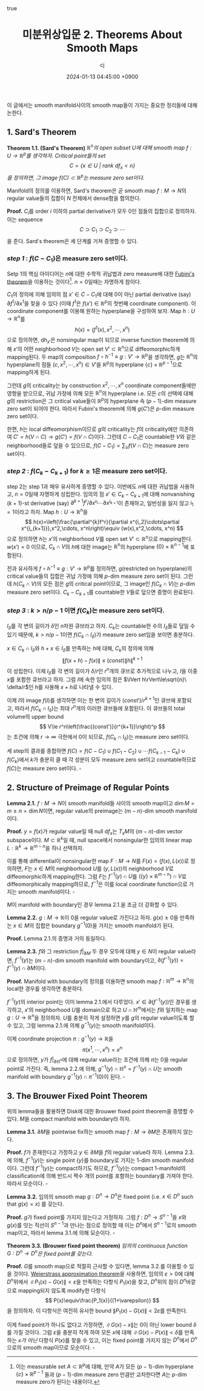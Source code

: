 ﻿---
title: 미분위상입문 2. Theorems About Smooth Maps
author: cj
date: 2024-01-13 04:45:00 +0900
categories: [mathematics]
tags: 
pin: true
math: true
mermaid: false
---
이 글에서는 smooth manifold사이의 smooth map들이 가지는 중요한 정리들에 대해 논한다.
## 1. Sard's Theorem

**Theorem 1.1. (Sard's Theorem)** *$\mathbb{R}^n$의 open subset $U$에 대해 smooth map $f:U\rightarrow \mathbb{R}^p$를 생각하자. Critical point들의 set
$$
C=\{x\in U\ |\ \mathrm{rank}\ \mathsf{d}f_x<n\}
$$
을 정의하면, 그 image $f(C)\subset\mathbb{R}^p$는 measure zero set이다.*

Manifold의 정의를 이용하면, Sard's theorem은 곧 smooth map $f:M\rightarrow N$의 regular value들의 집합이 $N$ 전체에서 dense함을 함의한다.

**Proof.** $C_i$를 order $i$ 이하의 partial derivative가 모두 0인 점들의 집합으로 정의하자. 이는 sequence
$$
C\supset C_1\supset C_2\supset \cdots
$$
을 준다. Sard's theorem은 세 단계를 거쳐 증명할 수 있다.

### *step 1* : $f(C-C_1)$은 measure zero set이다.

Setp 1의 핵심 아이디어는 $n$에 대한 수학적 귀납법과 zero measure에 대한 [Fubini's theorem](https://en.wikipedia.org/wiki/Fubini%27s_theorem)을 이용하는 것이다[^footnote]. $n=0$일때는 자명하게 참이다.
[^footnote]: 이는 measurable set $A\subset \mathbb{R}^p$에 대해, 만약 $A$가 모든 $(p-1)$-dim hyperplane $\{c\}\times\mathbb{R}^{p-1}$ 들과 $(p-1)$-dim measure zero 만큼만 교차한다면 $A$는 $p$-dim measure zero가 된다는 내용이다.

$C_1$의 정의에 의해 임의의 점 $x'\in C-C_1$에 대해 $0$이 아닌 partial derivative (say) $\partial f^1/\partial x^1$을 찾을 수 있다 (이때 $f^1$은 $f(x')\in\mathbb{R}^p$의 첫번째 coordinate component). 이 coordinate component를 이용해 원하는 hyperplane을 구성하여 보자. Map $h:U\rightarrow \mathbb{R}^n$를
$$
h(x)=(f^1(x),x^2,\cdots ,x^n)
$$으로 정의하면, $\mathsf{d}h_{x'}$은 nonsingular map이 되므로 inverse function theorem에 의해 $x'$의 어떤 neighborhood $V$는 open set $V'\subset \mathbb{R}^n$으로 diffeomorphic하게 mapping된다. 두 map의 composition $f\circ h^{-1}\equiv g:V'\rightarrow \mathbb{R}^p$을 생각하면, $g$는 $\mathbb{R}^n$의 hyperplane의 점들 $(c,x^2,\cdots,x^n)\in V'$을 $\mathbb{R}^p$의 hyperplane $\{c\}\times\mathbb{R}^{p-1}$으로 mapping하게 된다. 

그런데 $g$의 criticality는 by construction $x^2,\cdots, x^n$ coordinate component들에만 영향을 받으므로, 귀납 가정에 의해 모든 $\mathbb{R}^n$의 hyperplane i.e. 모든 $c$의 선택에 대해 $g$의 restriction은 그 critical value들이 $\mathbb{R}^p$의 hyperplane 속  $(p-1)$-dim measure zero set이 되어야 한다. 따라서 Fubini's theorem에 의해 $g(C')$은 $p$-dim measure zero set이다.

한편, $h$는 local diffeomorphism이므로 $g$의 criticality는 $f$의 criticality에만 의존하여 $C'=h(V\cap C)\rightarrow g(C')=f(V\cap C)$이다. 그런데 $C-C_1$은 countable한 $V$와 같은 neighborhood들로 덮을 수 있으므로, $f(C-C_1)=\sum_V f(V\cap C)$는 measure zero set이다.

### *step 2* : $f(C_k-C_{k+1})$ for $k\ge 1$은 measure zero set이다.

step 2는 step 1과 매우 유사하게 증명할 수 있다. 이번에도 $n$에 대한 귀납법을 사용하고, $n=0$일때 자명하게 성립한다. 임의의 점 $x'\in C_k-C_{k+1}$에 대해 nonvanishing $(k+1)$-st derivative (say) $\partial^{k+1}f^r/\partial x^{i_1}\cdots\partial x^{i_{k+1}}$이 존재하고, 일반성을 잃지 않고 $i_1=1$이라고 하자. Map $h:U\rightarrow\mathbb{R}^n$을
$$
h(x)=\left(\frac{\partial^{k}f^r}{\partial x^{i_2}\cdots\partial x^{i_{k+1}}},x^2,\cdots, x^n\right)\equiv (w(x),x^2,\cdots, x^n)
$$
으로 정의하면 $h$는 $x'$의 neighborhood $V$를 open set $V'\subset\mathbb{R}^n$으로 mapping한다. $w(x')=0$ 이므로, $C_k\cap V$의 $h$에 대한 image는 $\mathbb{R}^n$의 hyperplane $\{0\}\times\mathbb{R}^{n-1}$에 포함된다. 

전과 유사하게 $f\circ h^{-1}\equiv g:V'\rightarrow \mathbb{R}^p$를 정의하면, $g$(restricted on hyperplane)의 critical value들의 집합은 귀납 가정에 의해 $p$-dim measure zero set이 된다. 그런데 $h(C_k\cap V)$의 모든 점은 $g$의 critical point이므로, 그 image인 $f(C_k\cap V)$는 $p$-dim measure zero set이다. $C_k-C_{k+1}$를 countable한 $V$들로 덮으면 증명이 완료된다.

### *step 3* : $k>n/p-1$ 이면 $f(C_k)$는 measure zero set이다.

$I_\delta$를 각 변의 길이가 $\delta$인 $n$차원 큐브라고 하자. $C_k$는 countable한 수의 $I_\delta$들로 덮일 수 있기 때문에, $k>n/p-1$이면 $f(C_k\cap I_\delta)$가 measure zero set임을 보이면 충분하다. 

$x\in C_k\cap I_\delta$와 $h+x\in I_\delta$를 만족하는 $h$에 대해, $C_k$의 정의에 의해 
$$
\lVert f(x+h)-f(x)\rVert\ \le\ (const)\lVert h\rVert^{k+1}
$$이 성립한다. 이제 $I_\delta$를 각 변의 길이가 $\delta/r$인 $r^n$개의 큐브로 추가적으로 나누고, $I$을 이중 $x$를 포함한 큐브라고 하자. 그럼 $I$에 속한 임의의 점은 $\lVert h\rVert\le\sqrt{n}\ \delta/r$인 $h$를 사용해 $x+h$로 나타낼 수 있다.

이제 $I$의 image $f(I)$를 생각하면 이는 한 변의 길이가 $(const')/r^{k+1}$인 큐브에 포함되고, 따라서 $f(C_k\cap I_\delta)$는 최대 $r^n$개의 이러한 큐브들에 포함된다. 이 큐브들의 total volume의 upper bound
$$
V\le r^n\left(\frac{(const')}{r^{k+1}}\right)^p
$$
는 조건에 의해 $r\rightarrow \infty$ 극한에서 $0$이 되므로, $f(C_k\cap I_\delta)$는 measure zero set이다.

세 step의 결과를 종합하면 $f(C)=f(C-C_1)\cup f(C_1-C_2)\cup\cdots f(C_{k-1}-C_k)\cup f(C_k)$에서 $k$가 충분히 클 때 각 성분이 모두 measure zero set이고 countable하므로 $f(C)$는 measure zero set이다. $\square$

## 2. Structure of Preimage of Regular Points

**Lemma 2.1.** $f:M\rightarrow N$이 smooth manifold들 사이의 smooth map이고 $\dim M=m\ge n=\dim N$이면, regular value의 preimage는 $(m-n)$-dim smooth manifold이다.

**Proof.** $y=f(x)$가 regular value일 때 $\mathrm{null}\ \mathsf{d}f_x$는 $T_xM$의  $(m-n)$-dim vector subspace이다. $M\subset \mathbb{R}^k$일 때, null space에서 nonsingular한 임의의 linear map $L:\mathbb{R}^k\rightarrow\mathbb{R}^{m-n}$을 하나 선택하자. 

이를 통해 differential이 nonsingular한 map $F:M\rightarrow N$를 $F(x)=(f(x),L(x))$로 정의하면, $F$는 $x\in M$의 neighborhood $U$를 $(y,L(x))$의 neighborhood $V$로 diffeomorphic하게 mapping한다. 그럼 $F$는 $f^{-1}(y)\cap U$를 $(\{y\}\times\mathbb{R}^{m-n})\cap V$로 diffeomorphically mapping하므로, $f^{-1}$은 이를 local coordinate function으로 가지는 smooth manifold이다. $\square$

$M$이 manifold with boundary인 경우 lemma 2.1.을 조금 더 강화할 수 있다.

**Lemma 2.2.** $g:M\rightarrow \mathbb{R}$이 $0$을 regular value로 가진다고 하자. $g(x)\ge 0$을 만족하는 $x\in M$의 집합은 boundary $g^{-1}(0)$을 가지는 smooth manifold가 된다.

**Proof.** Lemma 2.1.의 증명과 거의 동일하다.

**Lemma 2.3.** $f$와 그 restriction $f|_{\partial M}$ 두 경우 모두에 대해 $y\in N$이 regular value라면, $f^{-1}(y)$는 $(m-n)$-dim smooth manifold with boundary이고, $\partial(f^{-1}(y))=f^{-1}(y)\cap\partial M$이다.

**Proof.** Manifold with boundary의 정의를 이용하면 smooth map $f:\mathbb{H}^m\rightarrow \mathbb{R}^n$의 local한 경우를 생각하면 충분하다.

$f^{-1}(y)$의 interior point는 이미 lemma 2.1.에서 다루었다. $x'\in\partial(f^{-1}(y))$인 경우를 생각하고, $x'$의 neighborhood $U$를 domain으로 하고 $U\cap\mathbb{H}^m$에서는 $f$와 일치하는 map $g:U\rightarrow\mathbb{R}^n$을 정의하자. $U$를 충분히 작게 설정하면 $y$를 $g$의 regular value이도록 할 수 있고, 그럼 lemma 2.1.에 의해 $g^{-1}(y)$는 smooth manifold이다.

이제 coordinate projection $\pi:g^{-1}(y)\rightarrow\mathbb{R}$을 
$$
\pi(x^1,\cdots,x^n)=x^n
$$으로 정의하면, $y$가 $f|_{\partial\mathbb{H}^n}$에 대해 regular value라는 조건에 의해 $\pi$는 $0$을 regular point로 가진다. 즉, lemma 2.2.에 의해, $g^{-1}(y)\cap\mathbb{H}^n=f^{-1}(y)\cap U$는 smooth manifold with boundary $g^{-1}(y)\cap\pi^{-1}(0)$이 된다. $\square$
 
## 3. The Brouwer Fixed Point Theorem
위의 lemma들을 활용하면 Disk에 대한 Brouwer fixed point theorem을 증명할 수 있다. $M$을 compact manifold with boundary라 하자.

**Lemma 3.1.** $\partial M$을 pointwise fix하는 smooth map $f:M\rightarrow\partial M$은 존재하지 않는다.

**Proof.** $f$가 존재한다고 가정하고 $y\in\partial M$을 $f$의 regular value라 하자. Lemma 2.3.에 의해, $f^{-1}(y)$는 single point $\{y\}$를 boundary로 가지는 1-dim smooth manifold이다. 그런데 $f^{-1}(y)$는 compact하기도 하므로, $f^{-1}(y)$는 compact 1-manifold의 classification에 의해 반드시 짝수 개의 point를 포함하는 boundary를 가져야 한다. 따라서 모순이다. $\square$

**Lemma 3.2.** 임의의 smooth map $g:D^n\rightarrow D^n$은 fixed point (i.e. $x\in D^n$ such that $g(x)=x$) 를 갖는다.

**Proof.** $g$가 fixed point를 가지지 않는다고 가정하자. 그럼 $f:D^n\rightarrow S^{n-1}$을 $x$와 $g(x)$를 잇는 직선이 $S^{n-1}$과 만나는 점으로 정의할 때 이는 $D^n$에서 $S^{n-1}$로의 smooth map이고, 따라서 lemma 3.1.에 의해 모순이다. $\square$

**Theorem 3.3. (Brouwer fixed point theorem)** *임의의 continuous function $G:D^n\rightarrow D^n$은 fixed point를 갖는다.*

**Proof.** $G$를 smooth map으로 적절히 근사할 수 있다면, lemma 3.2.를 이용할 수 있을 것이다. [Weierstrass approximation theorem](https://en.wikipedia.org/wiki/Stone%E2%80%93Weierstrass_theorem)을 사용하면, 임의의 $\varepsilon>0$에 대해 $D^n$위에서 $\lVert P_1(x)-G(x)\rVert<\varepsilon$을 만족하는 다항식 $P_1(x)$을 찾고, $D^n$위의 점이 $D^n$바깥으로 mapping되지 않도록 modify한 다항식
$$
P(x)\equiv\frac{P_1(x)}{(1+\varepsilon)}
$$
을 정의하자. 이 다항식은 여전히 유사한 bound $\lVert P_1(x)-G(x)\rVert<2\varepsilon$를 만족한다.

이제 fixed point가 하나도 없다고 가정하면, $\lVert G(x)-x\rVert$는 0이 아닌 lower bound $\delta$를 가질 것이다. 그럼 $\varepsilon$을 충분히 작게 하여 모든 $x$에 대해 $\lVert G(x)-P(x)\rVert<\delta$를 만족하는 *$x$가 아닌* 다항식 $P(x)$를 찾을 수 있고, 이는 fixed point를 가지지 않는 $D^n$에서 $D^n$으로의 smooth map이므로 모순이다. $\square$
